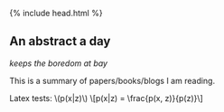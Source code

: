 {% include head.html %}

## An abstract a day
_keeps the boredom at bay_

This is a summary of papers/books/blogs I am reading.

Latex tests:
\\(p(x|z)\\)
\\[p(x|z) = \frac{p(x, z)}{p(z)}\\]
